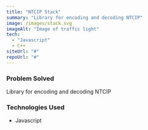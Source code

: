 ```yaml
---
title: "NTCIP Stack"
summary: "Library for encoding and decoding NTCIP"
image: /images/stack.svg
imageAlt: "Image of traffic light"
tech:
  - "Javascript"
  - C++
siteUrl: "#"
repoUrl: "#"
---
```


### Problem Solved

Library for encoding and decoding NTCIP

### Technologies Used

- Javascript
